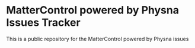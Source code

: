 # MatterControl powered by Physna Issues Tracker
This is a public repository for the MatterControl powered by Physna issues
